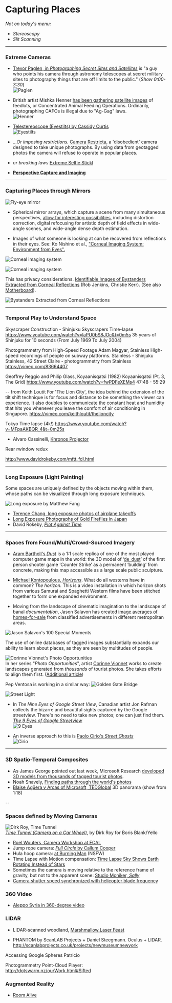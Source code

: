 # Capturing Places

*Not on today's menu:*

* *Stereoscopy*
* *Slit Scanning*

--- 

### Extreme Cameras

* [Trevor Paglen, in *Photographing Secret Sites and Satellites*](https://www.youtube.com/watch?v=9Igfu0VwdkQ) is "a guy who points his camera through astronomy telescopes at secret military sites to photography things that are off limits to the public." (*Show 0:00-3:30*)<br />![Paglen](http://petapixel.com/assets/uploads/2015/03/example1.jpg)

* British artist Mishka Henner [has been gathering satellite images](http://hyperallergic.com/230003/the-surreal-beauty-of-feedlots-by-satellite/) of feedlots, or Concentrated Animal Feeding Operations. Ordinarily, photographing CAFOs is illegal due to "Ag-Gag" laws.<br />![Henner](http://hyperallergic.com/wp-content/uploads/2015/08/Coronado-Feeders-Dalhart-Texas-2013.jpg)

* [Telestereoscope (Eyestilts) by Cassidy Curtis](http://eyestilts.com/images/scopebm_sunday.jpg)<br />![Eyestilts](http://eyestilts.com/images/scopebm_sunday.jpg)

* *...Or imposing restrictions.* [Camera Restricta](https://github.com/golanlevin/ExperimentalCapture/blob/master/docs/conceptual-cameras.md#camera-restricta), a 'disobedient' camera designed to take unique photographs. By using data from geotagged photos the camera will refuse to operate in popular places.

* *or breaking laws* [Extreme Selfie Stickl](http://imgur.com/LrpYIem)

* [**Perspective Capture and Imaging**](https://github.com/golanlevin/ExperimentalCapture/blob/master/docs/perspective.md)

---

### Capturing Places through Mirrors 

![Fly-eye mirror](https://raw.githubusercontent.com/golanlevin/ExperimentalCapture/master/docs/images/fly-eye-mirror.jpg)

* Spherical mirror arrays, which capture a scene from many simultaneous perspectives, [allow for interesting possibilities](http://yuichitaguchi.com/project/AxialCones/), including distortion correction, digital refocusing for artistic depth of field effects in wide-angle scenes, and wide-angle dense depth estimation.

* Images of what someone is looking at can be recovered from reflections in their eyes. See: Ko Nishino et al., ["Corneal Imaging System: Environment from Eyes". ](http://www1.cs.columbia.edu/CAVE/publications/pdfs/Nishino_IJCV06.pdf)

![Corneal imaging system](http://i.imgur.com/rj8oOLL.png)

![Corneal imaging system](http://i.imgur.com/EBPDPSN.png)

This has privacy considerations. [Identifiable Images of Bystanders Extracted from Corneal Reflections](http://journals.plos.org/plosone/article?id=10.1371/journal.pone.0083325) (Rob Jenkins, Christie Kerr). (See also [Motherboard](http://motherboard.vice.com/blog/humans-are-really-good-at-facial-recognition)).

![Bystanders Extracted from Corneal Reflections](http://i.imgur.com/lMqDsEl.jpg)

---

### Temporal Play to Understand Space

Skyscraper Construction - Shinjuku Skyscrapers Time-lapse
https://www.youtube.com/watch?v=laPU0bS8JOc&t=0m5s
35 years of Shinjuku for 10 seconds
(From July 1969 To July 2004)

Photogrammetry from High-Speed Footage
Adam Magyar, Stainless
High-speed recordings of people on subway platforms.
Stainless - Shinjuku
Stainless, 42 Street
Claire - photogrammetry from Stainless
https://vimeo.com/83664407


Geoffrey Reggio and Philip Glass, Koyaanisqatsi (1982)
Koyaanisqatsi (Pt. 3, The Grid)
https://www.youtube.com/watch?v=fwPDFeXEMs4
47:48 - 55:29

--
from Keith Loutit
For 'The Lion City', the idea behind the extension of the tilt shift technique is for focus and distance to be something the viewer can experience. It also doubles to communicate the constant heat and humidity that hits you whenever you leave the comfort of air conditioning in Singapore.
https://vimeo.com/keithloutit/thelioncity

Tokyo Time lapse (4k!)
https://www.youtube.com/watch?v=MFpaAKBQR_4&t=0m25s




* Alvaro Cassinelli, [Khronos Projector](https://www.youtube.com/watch?v=hrr1Sgk-1Vc)

Rear rwindow redux


http://www.davidrokeby.com/mftt_fdl.html

---
### Long Exposure (Light Painting)

Some spaces are uniquely defined by the objects moving within them, whose paths can be visualized through long exposure techniques.

![Long exposure by Matthew Fang](https://raw.githubusercontent.com/golanlevin/ExperimentalCapture/master/docs/images/long-exposure-matthew-fang.jpg)

* [Terence Chang, long exposure photos of airplane takeoffs](http://www.amusingplanet.com/2011/05/long-exposure-shots-of-airline-takeoffs.html)
* [Long Exposure Photographs of Gold Fireflies in Japan](http://www.thisiscolossal.com/2011/12/stunning-time-lapse-photographs-of-gold-fireflies-in-japan/)
* David Rokeby, [*Plot Against Time*](http://www.davidrokeby.com/PlotAgainstTime.html)

---
### Spaces from Found/Multi/Crowd-Sourced Imagery

* [Aram Bartholl's *Dust*](http://datenform.de/rhizome2011-dust.html) is a 1:1 scale replica of one of the most played computer game maps in the world: the 3D model of ‘[de_dust](http://counterstrike.wikia.com/wiki/Dust)’ of the first person shooter game ‘Counter Strike’ as a permanent ‘building’ from concrete, making this map accessible as a large scale public sculpture.

* [Michael Kontopoulous, *Horizons*](https://vimeo.com/1609048).
What do all westerns have in common? *The horizon.* This is a video installation in which horizon shots from various Samurai and Spaghetti Western films have been stitched together to form one expanded environment. 

* Moving from the landscape of cinematic imagination to the landscape of banal *documentation*, Jason Salavon has created [image averages of homes-for-sale](http://salavon.com/work/Homes/) from classified advertisements in different metropolitan areas. 

![Jason Salavon's 100 Special Moments](https://raw.githubusercontent.com/golanlevin/ExperimentalCapture/master/docs/images/image-averaging/salavon-homes.jpg)<br />

The use of online databases of tagged images substantially expands our ability to learn about places, as they are seen by multitudes of people. 

![Corinne Vionnet's Photo Opportunities](https://raw.githubusercontent.com/golanlevin/ExperimentalCapture/master/docs/images/image-averaging/corinne-vionnet-photoopportunities.jpg)<br />
In her series "*Photo Opportunities*", artist [Corinne Vionnet](http://www.corinnevionnet.com/-photo-opportunities.html) works to create landscapes generated from *thousands* of tourist photos. She takes efforts to align them first. ([Additional article](http://petapixel.com/2013/10/23/photo-opportunities-interview-artist-corinne-vionnet/)) 

Pep Ventosa is working in a similar way: 
![Golden Gate Bridge](http://www.pepventosa.com/users/PV1062/images/PV10622164015.jpg)

![Street Light](http://www.pepventosa.com/users/PV1062/images/PV10622164061.jpg)

* In *The Nine Eyes of Google Street View*, Canadian artist Jon Rafman collects the bizarre and beautiful sights captured by the Google streetview. There's no need to take new photos; one can just find them. [*The 9 Eyes of Google Streetview*](http://9-eyes.com/)<br />![9 Eyes](http://41.media.tumblr.com/b0d508584bb821d8c474e540368502ed/tumblr_n5qb992hN01qzun8oo1_1280.jpg)

* An inverse approach to this is [Paolo Cirio's *Street Ghosts*](http://streetghosts.net/)<br />![Cirio](https://lh3.googleusercontent.com/-IWLU63QtuHU/U2LuRor-txI/AAAAAAAAD5A/1kN160EoAm8/s1024-Ic42/DSC_0097.jpg)

---

### 3D Spatio-Temporal Composites

* As James George pointed out last week, Microsoft Research [developed 3D models from thousands of tagged tourist photos](http://phototour.cs.washington.edu/).
* Noah Snavely, [Finding paths through the world's photos](http://phototour.cs.washington.edu/findingpaths/)
* [Blaise Agüera y Arcas of Microsoft, TEDGlobal](https://www.youtube.com/watch?v=4LxlhoemR3A) 3D panorama (show from 1:18)

--

### Spaces defined by Moving Cameras

![Dirk Roy, *Time Tunnel*](https://raw.githubusercontent.com/golanlevin/ExperimentalCapture/master/docs/images/time-tunnel.jpg)<br />
[*Time Tunnel (Camera on a Car Wheel)*](https://vimeo.com/84162988), by Dirk Roy for Boris Blank/Yello

* [Roel Wouters, Camera Workshop at ECAL](http://gizmodo.com/these-designers-make-boring-old-video-cameras-do-imposs-1444863383)
* Jump rope camera: [*Full Circle* by Callum Cooper](https://vimeo.com/37077712)
* Hula hoop camera: [at Burning Man](https://www.youtube.com/watch?v=J9bZ_8lZZfE) (NSFW)
* Time Lapse with Motion compensation: [Time Lapse Sky Shows Earth Rotating Instead of Stars](https://www.youtube.com/watch?v=nkn2ZXWDl6k)
* Sometimes the camera is moving relative to the reference frame of gravity, but not to the apparent scene: [Studio Moniker, *Sally*](http://roelwouters.com/sally)
* [Camera shutter speed synchronized with helicopter blade frequency](https://www.youtube.com/watch?v=cxddi8m_mzk)

### 360 Video 

* [Aleppo Syria in 360-degree video](http://www.ryot.org/syria-virtual-reality-war-zone-welcome-to-aleppo-ryot/940261)

### LIDAR

* LIDAR-scanned woodland, [Marshmallow Laser Feast](http://thecreatorsproject.vice.com/en_au/blog/virtual-reality-lets-you-become-a-mystical-forest-creature?utm_source=tcptwitteranz)

* PHANTOM by ScanLAB Projects + Daniel Steegmann. Oculus + LIDAR. 
http://scanlabprojects.co.uk/projects/newmuseumnewyork

Accessing Google Spheres Patricio

Photogrammetry Point-Cloud Player:
http://dotswarm.nz/ourWork.html#Sifted

### Augmented Reality

* [Room Alive](http://www.theverge.com/2014/10/5/6912979/microsoft-roomalive-research-projector-system	)
